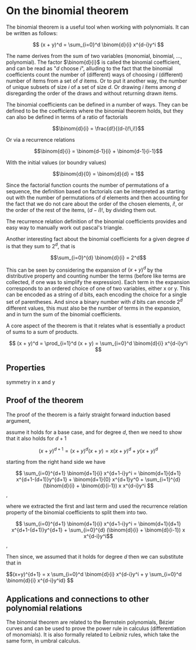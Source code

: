 ﻿# On the binomial theorem

The binomial theorem is a useful tool when working with polynomials.
It can be written as follows:

$$ (x + y)^d = \sum_{i=0}^d  \binom{d}{i} x^{d-i}y^i $$

The name derives from the sum of two variables (monomial, binomial, ..., polynomial).
The factor $\binom{d}{i}$ is called the binomial coefficient, and can be read as "$d$ choose $i$",
alluding to the fact that the binomial coefficients count the number of (different) ways 
of choosing $i$ (different) number of items from a set of $d$ items. Or to put it another way,
the number of unique subsets of size $i$ of a set of size $d$. Or drawing $i$ items among $d$
disregarding the order of the draws and without returning drawn items.

The binomial coefficients can be defined in a number of ways.
They can be defined to be the coefficients where the binomial theorem holds,
but they can also be defined in terms of a ratio of factorials

$$\binom{d}{i} = \frac{d!}{(d-i)!\,i!}$$

Or via a recurrence relations

$$\binom{d}{i} = \binom{d-1}{i} + \binom{d-1}{i-1}$$

With the initial values (or boundry values)

$$\binom{d}{0} = \binom{d}{d} = 1$$

Since the factorial function counts the number of permutations of a sequence,
the definition based on factorials can be interpreted as starting out with the number of
permutations of $d$ elements and then accounting for the fact that we do not care about the
order of the chosen elements, $i!$, or the order of the rest of the items, $(d-i)!$, 
by dividing them out.

The recurrence relation definition of the binomial coefficients provides and easy way to
manually work out pascal's triangle.

Another interesting fact about the binomial coefficients for a given degree $d$ is that they sum to 
$2^d$, that is

$$\sum_{i=0}^{d} \binom{d}{i} = 2^d$$

This can be seen by considering the expansion of $(x + y)^d$ by the distributive property
and counting number the terms (before like terms are collected, if one was to simplify the expression).
Each term in the expansion corresponds to an ordered choice of one of two variables, either x or y.
This can be encoded as a string of $d$ bits, each encoding the choice for a single set of parentheses.
And since a binary number with $d$ bits can encode $2^d$ different values, this must also be the number
of terms in the expansion, and in turn the sum of the binomial coefficients.




A core aspect of the theorem is that it relates what is essentially a product of sums
to a sum of products.

$$ (x + y)^d = \prod_{i=1}^d (x + y)  = \sum_{i=0}^d  \binom{d}{i} x^{d-i}y^i $$



## Properties
symmetry in x and y

## Proof of the theorem

The proof of the theorem is a fairly straight forward induction based argument,

assume it holds for a base case, and for degree $d$, then we need to show that it also holds for $d+1$

$$(x+y)^{d+1} = (x+y)^{d} (x+y) = x (x+y)^{d} + y (x+y)^{d} $$

starting from the right hand side we have

$$ \sum_{i=0}^{d+1} \binom{d+1}{i} x^{d+1-i}y^i = \binom{d+1}{d+1} x^{d+1-(d+1)}y^{d+1} + \binom{d+1}{0} x^{d+1}y^0 + \sum_{i=1}^{d} (\binom{d}{i} + \binom{d}{i-1}) x x^{d-i}y^i $$,

where we extracted the first and last term and used the recurrence relation property of the binomial coefficients to split them into two.


$$ \sum_{i=0}^{d+1} \binom{d+1}{i} x^{d+1-i}y^i = \binom{d+1}{d+1} x^{d+1-(d+1)}y^{d+1} + \sum_{i=0}^{d} (\binom{d}{i} + \binom{d}{i-1}) x x^{d-i}y^i$$,


Then since, we assumed that it holds for degree $d$ then we can substitute that in

$$(x+y)^{d+1} = x \sum_{i=0}^d  \binom{d}{i} x^{d-i}y^i + y \sum_{i=0}^d  \binom{d}{i} x^{d-i}y^id} $$

## Applications and connections to other polynomial relations

The binomial theorem are related to the Bernstein polynomials, Bézier curves and
can be used to prove the power rule in calculus (differentiation of monomials).
It is also formally related to Leibniz rules, which take the same form, in umbral calculus.


